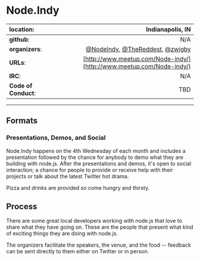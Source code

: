 # Node.Indy

| **location**:         | Indianapolis, IN                       |
|:----------------------|---------------------------------------:|
| **github**:           | N/A                                    |
| **organizers**:       | [@NodeIndy](https://twitter.com/NodeIndy), [@TheReddest](https://twitter.com/TheReddest), [@zwigby](https://twitter.com/zwigby) |
| **URLs**:             | [http://www.meetup.com/Node-indy/](http://www.meetup.com/Node-indy/) |
| **IRC**:              | N/A                                    |
| **Code of Conduct**:  | TBD                                    |

---------------------------

## Formats

### Presentations, Demos, and Social

Node.Indy happens on the 4th Wednesday of each month and includes a
presentation followed by the chance for anybody to demo what they are building
with node.js. After the presentations and demos, it's open to social
interaction; a chance for people to provide or receive help with their projects
or talk about the latest Twitter hot drama.

Pizza and drinks are provided so come hungry and thirsty.

## Process

There are some great local developers working with node.js that love to share
what they have going on. These are the people that present what kind of exciting
things they are doing with node.js.

The organizers facilitate the speakers, the venue, and the food -- feedback can
be sent directly to them either on Twitter or in person.
